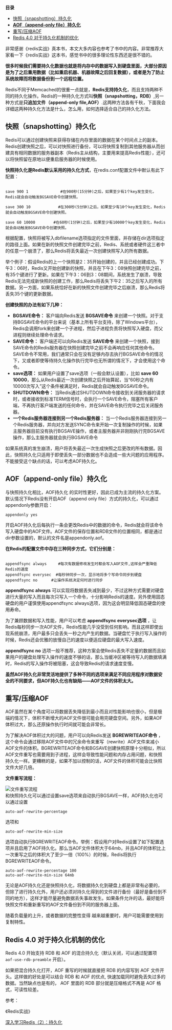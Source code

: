 <!-- START doctoc generated TOC please keep comment here to allow auto update -->
<!-- DON'T EDIT THIS SECTION, INSTEAD RE-RUN doctoc TO UPDATE -->
**目录**

- [快照（snapshotting）持久化](#%E5%BF%AB%E7%85%A7snapshotting%E6%8C%81%E4%B9%85%E5%8C%96)
- [**AOF（append-only file）持久化**](#aofappend-only-file%E6%8C%81%E4%B9%85%E5%8C%96)
- [重写/压缩AOF](#%E9%87%8D%E5%86%99%E5%8E%8B%E7%BC%A9aof)
- [Redis 4.0 对于持久化机制的优化](#redis-40-%E5%AF%B9%E4%BA%8E%E6%8C%81%E4%B9%85%E5%8C%96%E6%9C%BA%E5%88%B6%E7%9A%84%E4%BC%98%E5%8C%96)

<!-- END doctoc generated TOC please keep comment here to allow auto update -->



非常感谢《redis实战》真本书，本文大多内容也参考了书中的内容。非常推荐大家看一下《redis实战》这本书，感觉书中的很多理论性东西还是很不错的。


**很多时候我们需要持久化数据也就是将内存中的数据写入到硬盘里面，大部分原因是为了之后重用数据（比如重启机器、机器故障之后回复数据），或者是为了防止系统故障而将数据备份到一个远程位置。**

Redis不同于Memcached的很重一点就是，**Redis支持持久化**，而且支持两种不同的持久化操作。Redis的一种持久化方式叫**快照（snapshotting，RDB）**,另一种方式是**只追加文件（append-only file,AOF）**.这两种方法各有千秋，下面我会详细这两种持久化方法是什么，怎么用，如何选择适合自己的持久化方法。


## 快照（snapshotting）持久化

Redis可以通过创建快照来获得存储在内存里面的数据在某个时间点上的副本。Redis创建快照之后，可以对快照进行备份，可以将快照复制到其他服务器从而创建具有相同数据的服务器副本（Redis主从结构，主要用来提高Redis性能），还可以将快照留在原地以便重启服务器的时候使用。



**快照持久化是Redis默认采用的持久化方式**，在redis.conf配置文件中默认有此下配置：
```

save 900 1              #在900秒(15分钟)之后，如果至少有1个key发生变化，Redis就会自动触发BGSAVE命令创建快照。

save 300 10            #在300秒(5分钟)之后，如果至少有10个key发生变化，Redis就会自动触发BGSAVE命令创建快照。

save 60 10000        #在60秒(1分钟)之后，如果至少有10000个key发生变化，Redis就会自动触发BGSAVE命令创建快照。
```

根据配置，快照将被写入dbfilename选项指定的文件里面，并存储在dir选项指定的路径上面。如果在新的快照文件创建完毕之前，Redis、系统或者硬件这三者中的任意一个崩溃了，那么Redis将丢失最近一次创建快照写入的所有数据。

举个例子：假设Redis的上一个快照是2：35开始创建的，并且已经创建成功。下午3：06时，Redis又开始创建新的快照，并且在下午3：08快照创建完毕之前，有35个键进行了更新。如果在下午3：06到3：08期间，系统发生了崩溃，导致Redis无法完成新快照的创建工作，那么Redis将丢失下午2：35之后写入的所有数据。另一方面，如果系统恰好在新的快照文件创建完毕之后崩溃，那么Redis将丢失35个键的更新数据。

**创建快照的办法有如下几种：**

- **BGSAVE命令：** 客户端向Redis发送 **BGSAVE命令** 来创建一个快照。对于支持BGSAVE命令的平台来说（基本上所有平台支持，除了Windows平台），Redis会调用fork来创建一个子进程，然后子进程负责将快照写入硬盘，而父进程则继续处理命令请求。
- **SAVE命令：** 客户端还可以向Redis发送 **SAVE命令** 来创建一个快照，接到SAVE命令的Redis服务器在快照创建完毕之前不会再响应任何其他命令。SAVE命令不常用，我们通常只会在没有足够内存去执行BGSAVE命令的情况下，又或者即使等待持久化操作执行完毕也无所谓的情况下，才会使用这个命令。
- **save选项：** 如果用户设置了save选项（一般会默认设置），比如 **save 60 10000**，那么从Redis最近一次创建快照之后开始算起，当“60秒之内有10000次写入”这个条件被满足时，Redis就会自动触发BGSAVE命令。
- **SHUTDOWN命令：**  当Redis通过SHUTDOWN命令接收到关闭服务器的请求时，或者接收到标准TERM信号时，会执行一个SAVE命令，阻塞所有客户端，不再执行客户端发送的任何命令，并在SAVE命令执行完毕之后关闭服务器。
- **一个Redis服务器连接到另一个Redis服务器：** 当一个Redis服务器连接到另一个Redis服务器，并向对方发送SYNC命令来开始一次复制操作的时候，如果主服务器目前没有执行BGSAVE操作，或者主服务器并非刚刚执行完BGSAVE操作，那么主服务器就会执行BGSAVE命令

如果系统真的发生崩溃，用户将丢失最近一次生成快照之后更改的所有数据。因此，快照持久化只适用于即使丢失一部分数据也不会造成一些大问题的应用程序。不能接受这个缺点的话，可以考虑AOF持久化。



## **AOF（append-only file）持久化**
与快照持久化相比，AOF持久化 的实时性更好，因此已成为主流的持久化方案。默认情况下Redis没有开启AOF（append only file）方式的持久化，可以通过appendonly参数开启：
```
appendonly yes
```

开启AOF持久化后每执行一条会更改Redis中的数据的命令，Redis就会将该命令写入硬盘中的AOF文件。AOF文件的保存位置和RDB文件的位置相同，都是通过dir参数设置的，默认的文件名是appendonly.aof。


**在Redis的配置文件中存在三种同步方式，它们分别是：**

```

appendfsync always     #每次有数据修改发生时都会写入AOF文件,这样会严重降低Redis的速度
appendfsync everysec  #每秒钟同步一次，显示地将多个写命令同步到硬盘
appendfsync no      #让操作系统决定何时进行同步
```

**appendfsync always** 可以实现将数据丢失减到最少，不过这种方式需要对硬盘进行大量的写入而且每次只写入一个命令，十分影响Redis的速度。另外使用固态硬盘的用户谨慎使用appendfsync always选项，因为这会明显降低固态硬盘的使用寿命。

为了兼顾数据和写入性能，用户可以考虑 **appendfsync everysec选项** ，让Redis每秒同步一次AOF文件，Redis性能几乎没受到任何影响。而且这样即使出现系统崩溃，用户最多只会丢失一秒之内产生的数据。当硬盘忙于执行写入操作的时候，Redis还会优雅的放慢自己的速度以便适应硬盘的最大写入速度。


**appendfsync no**  选项一般不推荐，这种方案会使Redis丢失不定量的数据而且如果用户的硬盘处理写入操作的速度不够的话，那么当缓冲区被等待写入的数据填满时，Redis的写入操作将被阻塞，这会导致Redis的请求速度变慢。

**虽然AOF持久化非常灵活地提供了多种不同的选项来满足不同应用程序对数据安全的不同要求，但AOF持久化也有缺陷——AOF文件的体积太大。**

## 重写/压缩AOF

AOF虽然在某个角度可以将数据丢失降低到最小而且对性能影响也很小，但是极端的情况下，体积不断增大的AOF文件很可能会用完硬盘空间。另外，如果AOF体积过大，那么还原操作执行时间就可能会非常长。

为了解决AOF体积过大的问题，用户可以向Redis发送 **BGREWRITEAOF命令** ，这个命令会通过移除AOF文件中的冗余命令来重写（rewrite）AOF文件来减小AOF文件的体积。BGREWRITEAOF命令和BGSAVE创建快照原理十分相似，所以AOF文件重写也需要用到子进程，这样会导致性能问题和内存占用问题，和快照持久化一样。更糟糕的是，如果不加以控制的话，AOF文件的体积可能会比快照文件大好几倍。

**文件重写流程：**

![文件重写流程](../../../../file/img/163f97f9bd0eea50.png)  
和快照持久化可以通过设置save选项来自动执行BGSAVE一样，AOF持久化也可以通过设置

```
auto-aof-rewrite-percentage
```

选项和

```
auto-aof-rewrite-min-size
```

选项自动执行BGREWRITEAOF命令。举例：假设用户对Redis设置了如下配置选项并且启用了AOF持久化。那么当AOF文件体积大于64mb，并且AOF的体积比上一次重写之后的体积大了至少一倍（100%）的时候，Redis将执行BGREWRITEAOF命令。

```
auto-aof-rewrite-percentage 100  
auto-aof-rewrite-min-size 64mb
```

无论是AOF持久化还是快照持久化，将数据持久化到硬盘上都是非常有必要的，但除了进行持久化外，用户还必须对持久化得到的文件进行备份（最好是备份到不同的地方），这样才能尽量避免数据丢失事故发生。如果条件允许的话，最好能将快照文件和重新重写的AOF文件备份到不同的服务器上面。

随着负载量的上升，或者数据的完整性变得 越来越重要时，用户可能需要使用到复制特性。

## Redis 4.0 对于持久化机制的优化
Redis 4.0 开始支持 RDB 和 AOF 的混合持久化（默认关闭，可以通过配置项 `aof-use-rdb-preamble` 开启）。

如果把混合持久化打开，AOF 重写的时候就直接把 RDB 的内容写到 AOF 文件开头。这样做的好处是可以结合 RDB 和 AOF 的优点, 快速加载同时避免丢失过多的数据。当然缺点也是有的， AOF 里面的 RDB 部分就是压缩格式不再是 AOF 格式，可读性较差。

参考：

《Redis实战》

[深入学习Redis（2）：持久化](https://www.cnblogs.com/kismetv/p/9137897.html)


